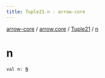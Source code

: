 ```yaml
---
title: Tuple21.n - arrow-core
---
```


[arrow-core](../../index.html) / [arrow.core](../index.html) / [Tuple21](index.html) / [n](./n.html)

# n

`val n: `[`N`](index.html#N)